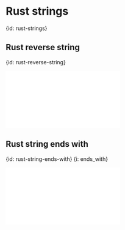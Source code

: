# Rust strings
{id: rust-strings}

## Rust reverse string
{id: rust-reverse-string}

![](examples/strings/reverse.rs)

## Rust string ends with
{id: rust-string-ends-with}
{i: ends_with}

![](examples/strings/ends_with.rs)

